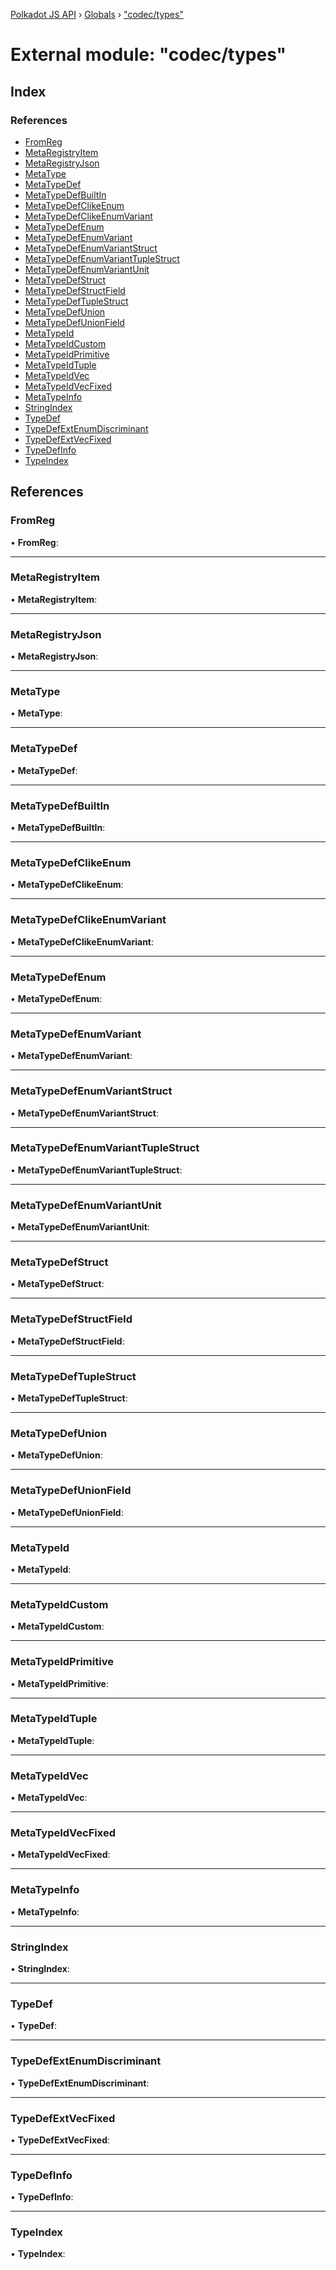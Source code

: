 [Polkadot JS API](../README.md) › [Globals](../globals.md) › ["codec/types"](_codec_types_.md)

# External module: "codec/types"

## Index

### References

* [FromReg](_codec_types_.md#fromreg)
* [MetaRegistryItem](_codec_types_.md#metaregistryitem)
* [MetaRegistryJson](_codec_types_.md#metaregistryjson)
* [MetaType](_codec_types_.md#metatype)
* [MetaTypeDef](_codec_types_.md#metatypedef)
* [MetaTypeDefBuiltIn](_codec_types_.md#metatypedefbuiltin)
* [MetaTypeDefClikeEnum](_codec_types_.md#metatypedefclikeenum)
* [MetaTypeDefClikeEnumVariant](_codec_types_.md#metatypedefclikeenumvariant)
* [MetaTypeDefEnum](_codec_types_.md#metatypedefenum)
* [MetaTypeDefEnumVariant](_codec_types_.md#metatypedefenumvariant)
* [MetaTypeDefEnumVariantStruct](_codec_types_.md#metatypedefenumvariantstruct)
* [MetaTypeDefEnumVariantTupleStruct](_codec_types_.md#metatypedefenumvarianttuplestruct)
* [MetaTypeDefEnumVariantUnit](_codec_types_.md#metatypedefenumvariantunit)
* [MetaTypeDefStruct](_codec_types_.md#metatypedefstruct)
* [MetaTypeDefStructField](_codec_types_.md#metatypedefstructfield)
* [MetaTypeDefTupleStruct](_codec_types_.md#metatypedeftuplestruct)
* [MetaTypeDefUnion](_codec_types_.md#metatypedefunion)
* [MetaTypeDefUnionField](_codec_types_.md#metatypedefunionfield)
* [MetaTypeId](_codec_types_.md#metatypeid)
* [MetaTypeIdCustom](_codec_types_.md#metatypeidcustom)
* [MetaTypeIdPrimitive](_codec_types_.md#metatypeidprimitive)
* [MetaTypeIdTuple](_codec_types_.md#metatypeidtuple)
* [MetaTypeIdVec](_codec_types_.md#metatypeidvec)
* [MetaTypeIdVecFixed](_codec_types_.md#metatypeidvecfixed)
* [MetaTypeInfo](_codec_types_.md#metatypeinfo)
* [StringIndex](_codec_types_.md#stringindex)
* [TypeDef](_codec_types_.md#typedef)
* [TypeDefExtEnumDiscriminant](_codec_types_.md#typedefextenumdiscriminant)
* [TypeDefExtVecFixed](_codec_types_.md#typedefextvecfixed)
* [TypeDefInfo](_codec_types_.md#typedefinfo)
* [TypeIndex](_codec_types_.md#typeindex)

## References

###  FromReg

• **FromReg**:

___

###  MetaRegistryItem

• **MetaRegistryItem**:

___

###  MetaRegistryJson

• **MetaRegistryJson**:

___

###  MetaType

• **MetaType**:

___

###  MetaTypeDef

• **MetaTypeDef**:

___

###  MetaTypeDefBuiltIn

• **MetaTypeDefBuiltIn**:

___

###  MetaTypeDefClikeEnum

• **MetaTypeDefClikeEnum**:

___

###  MetaTypeDefClikeEnumVariant

• **MetaTypeDefClikeEnumVariant**:

___

###  MetaTypeDefEnum

• **MetaTypeDefEnum**:

___

###  MetaTypeDefEnumVariant

• **MetaTypeDefEnumVariant**:

___

###  MetaTypeDefEnumVariantStruct

• **MetaTypeDefEnumVariantStruct**:

___

###  MetaTypeDefEnumVariantTupleStruct

• **MetaTypeDefEnumVariantTupleStruct**:

___

###  MetaTypeDefEnumVariantUnit

• **MetaTypeDefEnumVariantUnit**:

___

###  MetaTypeDefStruct

• **MetaTypeDefStruct**:

___

###  MetaTypeDefStructField

• **MetaTypeDefStructField**:

___

###  MetaTypeDefTupleStruct

• **MetaTypeDefTupleStruct**:

___

###  MetaTypeDefUnion

• **MetaTypeDefUnion**:

___

###  MetaTypeDefUnionField

• **MetaTypeDefUnionField**:

___

###  MetaTypeId

• **MetaTypeId**:

___

###  MetaTypeIdCustom

• **MetaTypeIdCustom**:

___

###  MetaTypeIdPrimitive

• **MetaTypeIdPrimitive**:

___

###  MetaTypeIdTuple

• **MetaTypeIdTuple**:

___

###  MetaTypeIdVec

• **MetaTypeIdVec**:

___

###  MetaTypeIdVecFixed

• **MetaTypeIdVecFixed**:

___

###  MetaTypeInfo

• **MetaTypeInfo**:

___

###  StringIndex

• **StringIndex**:

___

###  TypeDef

• **TypeDef**:

___

###  TypeDefExtEnumDiscriminant

• **TypeDefExtEnumDiscriminant**:

___

###  TypeDefExtVecFixed

• **TypeDefExtVecFixed**:

___

###  TypeDefInfo

• **TypeDefInfo**:

___

###  TypeIndex

• **TypeIndex**:
